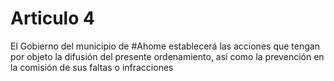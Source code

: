 # Articulo 4

El Gobierno del municipio de #Ahome establecerá las acciones que tengan por objeto la difusión del presente ordenamiento, así como la prevención en la comisión de sus faltas o infracciones